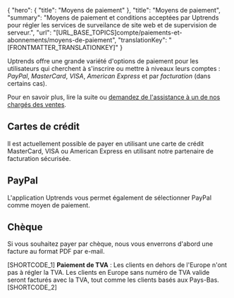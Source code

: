 {
  "hero": {
    "title": "Moyens de paiement"
  },
  "title": "Moyens de paiement",
  "summary": "Moyens de paiement et conditions acceptées par Uptrends pour régler les services de surveilance de site web et de supervision de serveur.",
  "url": "[URL_BASE_TOPICS]compte/paiements-et-abonnements/moyens-de-paiement",
  "translationKey": "[FRONTMATTER_TRANSLATIONKEY]"
}

Uptrends offre une grande variété d'options de paiement pour les utilisateurs qui cherchent à s'inscrire ou mettre à niveaux leurs comptes : *PayPal*, *MasterCard*, *VISA*, *American Express* et par *facturation* (dans certains cas).

Pour en savoir plus, lire la suite ou [demandez de l'assistance à un de nos chargés des ventes]([LINK_URL_1]).

## Cartes de crédit

Il est actuellement possible de payer en utilisant une carte de crédit MasterCard, VISA ou American Express en utilisant notre partenaire de facturation sécurisée.

## PayPal

L'application Uptrends vous permet également de sélectionner PayPal comme moyen de paiement.

## Chèque

Si vous souhaitez payer par chèque, nous vous enverrons d'abord une facture au format PDF par e-mail.

[SHORTCODE_1]
**Paiement de TVA** : Les clients en dehors de l'Europe n'ont pas à régler la TVA. Les clients en Europe sans numéro de TVA valide seront facturés avec la TVA, tout comme les clients basés aux Pays-Bas.
[SHORTCODE_2]

